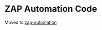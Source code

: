 ZAP Automation Code
===============
Moved to [zap-automation](https://github.com/hmrc/zap-automation)
